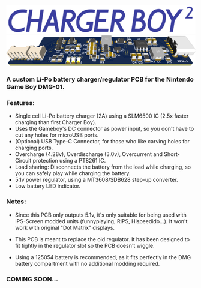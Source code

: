 <img src="images/logo_blue.png"><br>
<img src="images/board.png"><br>
### A custom Li-Po battery charger/regulator PCB for the Nintendo Game Boy DMG-01.

### Features:
- Single cell Li-Po battery charger (2A) using a SLM6500 IC (2.5x faster charging than first Charger Boy).
- Uses the Gameboy's DC connector as power input, so you don't have to cut any holes for microUSB ports.
- (Optional) USB Type-C Connector, for those who like carving holes for charging ports.
- Overcharge (4.28v), Overdischarge (3.0v), Overcurrent and Short-Circuit protection using a PT8261 IC.
- Load sharing: Disconnects the battery from the load while charging, so you can safely play while charging the battery.
- 5.1v power regulator, using a MT3608/SDB628 step-up converter.
- Low battery LED indicator.

### Notes:
- Since this PCB only outputs 5.1v, it's only suitable for being used with IPS-Screen modded units (funnyplaying, RIPS, Hispeedido...). It won't work with original "Dot Matrix" displays.

- This PCB is meant to replace the old regulator. It has been designed to fit tightly in the regulator slot so the PCB doesn't wiggle.

- Using a 125054 battery is recommended, as it fits perfectly in the DMG battery compartment with no additional modding required.

### COMING SOON...
